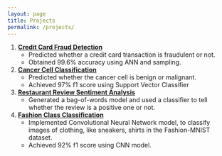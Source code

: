 ```yaml
---
layout: page
title: Projects
permalink: /projects/
---
```


1. [**Credit Card Fraud Detection**](https://github.com/shreyateeza/Credit_Card_Fraud_Detection)
	- Predicted whether a credit card transaction is fraudulent or not.
	- Obtained 99.6% accuracy using ANN and sampling.
2. [**Cancer Cell Classification**](https://github.com/shreyateeza/Cancer_Cell_Classification)
	- Predicted whether the cancer cell is benign or malignant.
	- Achieved 97% f1 score using Support Vector Classifier
3. [**Restaurant Review Sentiment Analysis**](https://github.com/shreyateeza/Restaurant_Review_Analysis)
	- Generated a bag-of-words model and used a classifier to tell whether the review is a positive one or not.
4. [**Fashion Class Classification**](https://github.com/shreyateeza/Fashion_Class_Classification)  
	- Implemented Convolutional Neural Network model, to classify images of clothing, like sneakers, shirts in the Fashion-MNIST dataset.
	- Achieved 92% f1 score using CNN model.
	
